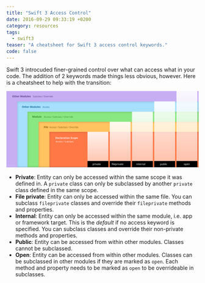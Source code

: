 ```yaml
---
title: "Swift 3 Access Control"
date: 2016-09-29 09:33:19 +0200
category: resources
tags:
  - swift3
teaser: "A cheatsheet for Swift 3 access control keywords."
code: false
---
```


Swift 3 introcuded finer-grained control over what can access what in your code.
The addition of 2 keywords made things less obvious, however. Here is a
cheatsheet to help with the transition:

![Swift 3 access control keywords](/images/access-control-swift3.svg)

- **Private**: Entity can only be accessed within the same scope it was defined
in. A `private` class can only be subclassed by another `private` class defined
in the same scope.
- **File private**: Entity can only be accessed within the same file. You can
subclass `fileprivate` classes and override their `fileprivate` methods and
properties.
- **Internal**: Entity can only be accessed within the same module, i.e. app or
framework target. This is the *default* if no access keyword is specified. You
can subclass classes and override their non-private methods and properties.
- **Public**: Entity can be accessed from within other modules. Classes cannot
be subclassed.
- **Open**: Entity can be accessed from within other modules. Classes can be
subclassed in other modules if they are marked as `open`. Each method and
property needs to be marked as `open` to be overrideable in subclasses.


